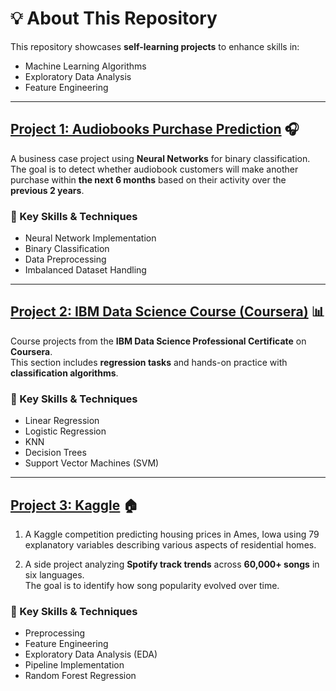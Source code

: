 # **💡 About This Repository**  
This repository showcases **self-learning projects** to enhance skills in:  
- Machine Learning Algorithms  
- Exploratory Data Analysis  
- Feature Engineering

---

## **[Project 1: Audiobooks Purchase Prediction](./BusinessCase_Neural_Network) 🎧**  
A business case project using **Neural Networks** for binary classification.  
The goal is to detect whether audiobook customers will make another purchase within **the next 6 months** based on their activity over the **previous 2 years**.

### **🔹 Key Skills & Techniques**  
- Neural Network Implementation  
- Binary Classification  
- Data Preprocessing  
- Imbalanced Dataset Handling  

---

## **[Project 2: IBM Data Science Course (Coursera)](./Coursera_IBM) 📊**  
Course projects from the **IBM Data Science Professional Certificate** on **Coursera**.  
This section includes **regression tasks** and hands-on practice with **classification algorithms**.

### **🔹 Key Skills & Techniques**  
- Linear Regression
- Logistic Regression  
- KNN
- Decision Trees  
- Support Vector Machines (SVM)

---

## **[Project 3: Kaggle](./Kaggle) 🏠**  

1. A Kaggle competition predicting housing prices in Ames, Iowa using 79 explanatory variables describing various aspects of residential homes.

2. A side project analyzing **Spotify track trends** across **60,000+ songs** in six languages.  
The goal is to identify how song popularity evolved over time.


### **🔹 Key Skills & Techniques**  
- Preprocessing  
- Feature Engineering  
- Exploratory Data Analysis (EDA)
- Pipeline Implementation  
- Random Forest Regression  


